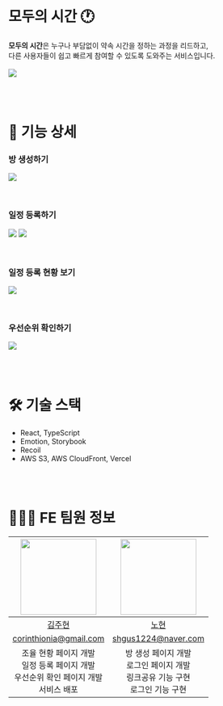 # 모두의 시간 🕐
**모두의 시간**은 누구나 부담없이 약속 시간을 정하는 과정을 리드하고,  
다른 사용자들이 쉽고 빠르게 참여할 수 있도록 도와주는 서비스입니다.  
<br/>
![](https://velog.velcdn.com/images/corinthionia/post/6c8a5a0f-e276-478a-829e-7733bee3a6ac/image.png)

<br/>
<br/>

# 📱 기능 상세

### 방 생성하기
![](https://velog.velcdn.com/images/corinthionia/post/beb2cc7a-b9be-4f31-b6e1-ff03e6bba41d/image.png)

<br/>

### 일정 등록하기
![](https://velog.velcdn.com/images/corinthionia/post/4ff13a45-8491-4988-81c0-66494991d2e0/image.png)
![](https://velog.velcdn.com/images/corinthionia/post/064e6b28-381e-4eb2-a80a-b0faf89a540e/image.png)

<br/>

### 일정 등록 현황 보기
![](https://velog.velcdn.com/images/corinthionia/post/bf47595f-f0b6-4fc2-8fef-bbeaf8ac73d7/image.png)

<br/>

### 우선순위 확인하기
![](https://velog.velcdn.com/images/corinthionia/post/2788ee60-2bc3-4f50-8020-8a96629f4b28/image.png)

<br/>
<br/>

# 🛠️ 기술 스택
- React, TypeScript
- Emotion, Storybook
- Recoil
- AWS S3, AWS CloudFront, Vercel

<br/>
<br/>

# 🧑🏻‍💻 FE 팀원 정보
|<img src="https://avatars.githubusercontent.com/u/79887293?v=4" width=150px> |<img src="https://avatars.githubusercontent.com/u/81014501?v=4" width=150px>|
| :--: | :--: |
|[김주현](https://github.com/corinthionia)|[노현](https://github.com/YesHyeon)|
|[corinthionia@gmail.com](mailto:corinthionia@gmail.com)|[shgus1224@naver.com](mailto:shgus1224@naver.com)|
| 조율 현황 페이지 개발<br/>일정 등록 페이지 개발<br/>우선순위 확인 페이지 개발<br/>서비스 배포 | 방 생성 페이지 개발<br/>로그인 페이지 개발<br/>링크공유 기능 구현<br/>로그인 기능 구현 |
